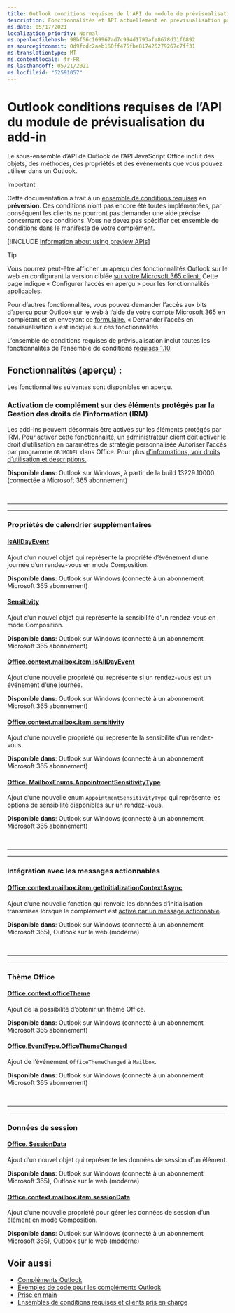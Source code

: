 ```yaml
---
title: Outlook conditions requises de l’API du module de prévisualisation du add-in
description: Fonctionnalités et API actuellement en prévisualisation pour Outlook de recherche.
ms.date: 05/17/2021
localization_priority: Normal
ms.openlocfilehash: 98bf56c169967ad7c994d1793afa8678d31f6892
ms.sourcegitcommit: 0d9fcdc2aeb160ff475fbe817425279267c7ff31
ms.translationtype: MT
ms.contentlocale: fr-FR
ms.lasthandoff: 05/21/2021
ms.locfileid: "52591057"
---
```

# <a name="outlook-add-in-api-preview-requirement-set"></a>Outlook conditions requises de l’API du module de prévisualisation du add-in

Le sous-ensemble d’API de Outlook de l’API JavaScript Office inclut des objets, des méthodes, des propriétés et des événements que vous pouvez utiliser dans un Outlook.

> [!IMPORTANT]
> Cette documentation a trait à un [ensemble de conditions requises](../../requirement-sets/outlook-api-requirement-sets.md) en **préversion**. Ces conditions n’ont pas encore été toutes implémentées, par conséquent les clients ne pourront pas demander une aide précise concernant ces conditions. Vous ne devez pas spécifier cet ensemble de conditions dans le manifeste de votre complément.

[!INCLUDE [Information about using preview APIs](../../../includes/using-preview-apis-host.md)]

> [!TIP]
> Vous pourrez peut-être afficher un aperçu des fonctionnalités Outlook sur le web en configurant la version ciblée [sur votre Microsoft 365 client.](/microsoft-365/admin/manage/release-options-in-office-365?view=o365-worldwide&preserve-view=true#set-up-the-release-option-in-the-admin-center) Cette page indique « Configurer l’accès en aperçu » pour les fonctionnalités applicables.
>
> Pour d’autres fonctionnalités, vous pouvez demander l’accès aux bits d’aperçu pour Outlook sur le web à l’aide de votre compte Microsoft 365 en complétant et en envoyant ce [formulaire.](https://aka.ms/OWAPreview) « Demander l’accès en prévisualisation » est indiqué sur ces fonctionnalités.

L’ensemble de conditions requises de prévisualisation inclut toutes les fonctionnalités de l’ensemble de conditions [requises 1.10](../requirement-set-1.10/outlook-requirement-set-1.10.md).

## <a name="features-in-preview"></a>Fonctionnalités (aperçu) :

Les fonctionnalités suivantes sont disponibles en aperçu.

### <a name="add-in-activation-on-items-protected-by-information-rights-management-irm"></a>Activation de complément sur des éléments protégés par la Gestion des droits de l’information (IRM)

Les add-ins peuvent désormais être activés sur les éléments protégés par IRM. Pour activer cette fonctionnalité, un administrateur client doit activer le droit d’utilisation en paramètres de stratégie personnalisée Autoriser l’accès par programme `OBJMODEL` dans Office.  Pour plus [d’informations, voir droits d’utilisation et descriptions.](/azure/information-protection/configure-usage-rights#usage-rights-and-descriptions)

**Disponible dans**: Outlook sur Windows, à partir de la build 13229.10000 (connectée à Microsoft 365 abonnement)

<br>

---

---

### <a name="additional-calendar-properties"></a>Propriétés de calendrier supplémentaires

#### <a name="isalldayevent"></a>[IsAllDayEvent](/javascript/api/outlook/office.isalldayevent?view=outlook-js-preview&preserve-view=true)

Ajout d’un nouvel objet qui représente la propriété d’événement d’une journée d’un rendez-vous en mode Composition.

**Disponible dans**: Outlook sur Windows (connecté à un abonnement Microsoft 365 abonnement)

#### <a name="sensitivity"></a>[Sensitivity](/javascript/api/outlook/office.sensitivity?view=outlook-js-preview&preserve-view=true)

Ajout d’un nouvel objet qui représente la sensibilité d’un rendez-vous en mode Composition.

**Disponible dans**: Outlook sur Windows (connecté à un abonnement Microsoft 365 abonnement)

#### <a name="officecontextmailboxitemisalldayevent"></a>[Office.context.mailbox.item.isAllDayEvent](office.context.mailbox.item.md#properties)

Ajout d’une nouvelle propriété qui représente si un rendez-vous est un événement d’une journée.

**Disponible dans**: Outlook sur Windows (connecté à un abonnement Microsoft 365 abonnement)

#### <a name="officecontextmailboxitemsensitivity"></a>[Office.context.mailbox.item.sensitivity](office.context.mailbox.item.md#properties)

Ajout d’une nouvelle propriété qui représente la sensibilité d’un rendez-vous.

**Disponible dans**: Outlook sur Windows (connecté à un abonnement Microsoft 365 abonnement)

#### <a name="officemailboxenumsappointmentsensitivitytype"></a>[Office. MailboxEnums.AppointmentSensitivityType](/javascript/api/outlook/office.mailboxenums.appointmentsensitivitytype?view=outlook-js-preview&preserve-view=true)

Ajout d’une nouvelle enum `AppointmentSensitivityType` qui représente les options de sensibilité disponibles sur un rendez-vous.

**Disponible dans**: Outlook sur Windows (connecté à un abonnement Microsoft 365 abonnement)

<br>

---

---

### <a name="integration-with-actionable-messages"></a>Intégration avec les messages actionnables

#### <a name="officecontextmailboxitemgetinitializationcontextasync"></a>[Office.context.mailbox.item.getInitializationContextAsync](office.context.mailbox.item.md#methods)

Ajout d’une nouvelle fonction qui renvoie les données d’initialisation transmises lorsque le complément est [activé par un message actionnable](/outlook/actionable-messages/invoke-add-in-from-actionable-message).

**Disponible dans**: Outlook sur Windows (connecté à un abonnement Microsoft 365), Outlook sur le web (moderne)

<br>

---

---

### <a name="office-theme"></a>Thème Office

#### <a name="officecontextofficetheme"></a>[Office.context.officeTheme](/javascript/api/office/office.context#officetheme)

Ajout de la possibilité d’obtenir un thème Office.

**Disponible dans**: Outlook sur Windows (connecté à un abonnement Microsoft 365 abonnement)

#### <a name="officeeventtypeofficethemechanged"></a>[Office.EventType.OfficeThemeChanged](/javascript/api/office/office.eventtype)

Ajout de l’événement `OfficeThemeChanged` à `Mailbox`.

**Disponible dans**: Outlook sur Windows (connecté à un abonnement Microsoft 365 abonnement)

<br>

---

---

### <a name="session-data"></a>Données de session

#### <a name="officesessiondata"></a>[Office. SessionData](/javascript/api/outlook/office.sessiondata)

Ajout d’un nouvel objet qui représente les données de session d’un élément.

**Disponible dans**: Outlook sur Windows (connecté à un abonnement Microsoft 365), Outlook sur le web (moderne)

#### <a name="officecontextmailboxitemsessiondata"></a>[Office.context.mailbox.item.sessionData](office.context.mailbox.item.md#properties)

Ajout d’une nouvelle propriété pour gérer les données de session d’un élément en mode Composition.

**Disponible dans**: Outlook sur Windows (connecté à un abonnement Microsoft 365), Outlook sur le web (moderne)

## <a name="see-also"></a>Voir aussi

- [Compléments Outlook](../../../outlook/outlook-add-ins-overview.md)
- [Exemples de code pour les compléments Outlook](https://developer.microsoft.com/outlook/gallery/?filterBy=Outlook,Samples,Add-ins)
- [Prise en main](../../../quickstarts/outlook-quickstart.md)
- [Ensembles de conditions requises et clients pris en charge](../../requirement-sets/outlook-api-requirement-sets.md)
